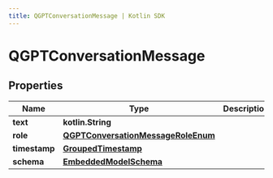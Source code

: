 ```yaml
---
title: QGPTConversationMessage | Kotlin SDK
---
```




# QGPTConversationMessage

## Properties
Name | Type | Description | Notes
------------ | ------------- | ------------- | -------------
**text** | **kotlin.String** |  | 
**role** | [**QGPTConversationMessageRoleEnum**](QGPTConversationMessageRoleEnum) |  | 
**timestamp** | [**GroupedTimestamp**](GroupedTimestamp) |  | 
**schema** | [**EmbeddedModelSchema**](EmbeddedModelSchema) |  |  [optional]




